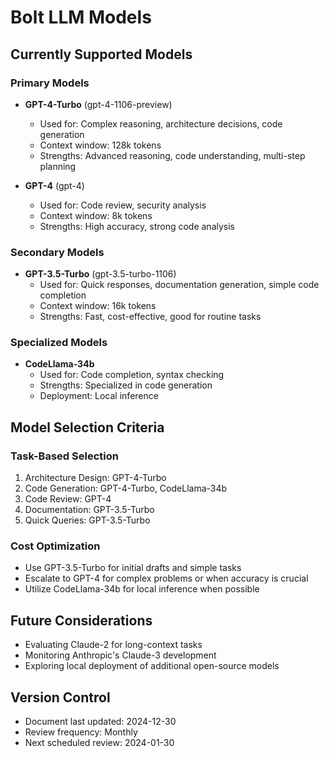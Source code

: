 # Bolt LLM Models

## Currently Supported Models

### Primary Models
- **GPT-4-Turbo** (gpt-4-1106-preview)
  - Used for: Complex reasoning, architecture decisions, code generation
  - Context window: 128k tokens
  - Strengths: Advanced reasoning, code understanding, multi-step planning

- **GPT-4** (gpt-4)
  - Used for: Code review, security analysis
  - Context window: 8k tokens
  - Strengths: High accuracy, strong code analysis

### Secondary Models
- **GPT-3.5-Turbo** (gpt-3.5-turbo-1106)
  - Used for: Quick responses, documentation generation, simple code completion
  - Context window: 16k tokens
  - Strengths: Fast, cost-effective, good for routine tasks

### Specialized Models
- **CodeLlama-34b**
  - Used for: Code completion, syntax checking
  - Strengths: Specialized in code generation
  - Deployment: Local inference

## Model Selection Criteria

### Task-Based Selection
1. Architecture Design: GPT-4-Turbo
2. Code Generation: GPT-4-Turbo, CodeLlama-34b
3. Code Review: GPT-4
4. Documentation: GPT-3.5-Turbo
5. Quick Queries: GPT-3.5-Turbo

### Cost Optimization
- Use GPT-3.5-Turbo for initial drafts and simple tasks
- Escalate to GPT-4 for complex problems or when accuracy is crucial
- Utilize CodeLlama-34b for local inference when possible

## Future Considerations
- Evaluating Claude-2 for long-context tasks
- Monitoring Anthropic's Claude-3 development
- Exploring local deployment of additional open-source models

## Version Control
- Document last updated: 2024-12-30
- Review frequency: Monthly
- Next scheduled review: 2024-01-30
